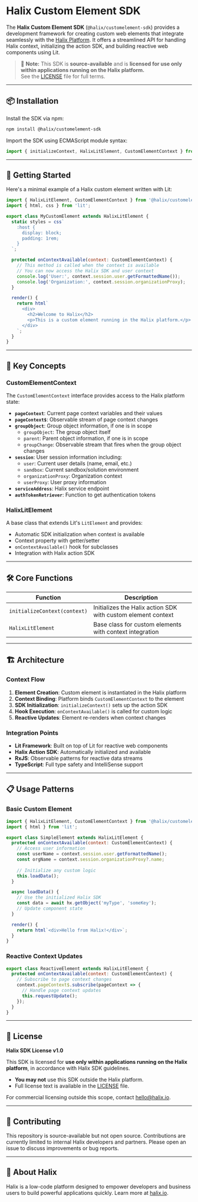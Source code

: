 # Halix Custom Element SDK

The **Halix Custom Element SDK** (`@halix/customelement-sdk`) provides a development framework for creating custom web elements that integrate seamlessly with the [Halix Platform](https://halix.io). It offers a streamlined API for handling Halix context, initializing the action SDK, and building reactive web components using Lit.

> 📌 **Note:** This SDK is **source-available** and is **licensed for use only within applications running on the Halix platform.**  
> See the [LICENSE](./LICENSE) file for full terms.

---
## 📦 Installation

Install the SDK via npm:

```bash
npm install @halix/customelement-sdk
```

Import the SDK using ECMAScript module syntax:

```js
import { initializeContext, HalixLitElement, CustomElementContext } from '@halix/customelement-sdk';
```

---
## 🚀 Getting Started

Here's a minimal example of a Halix custom element written with Lit:

```js
import { HalixLitElement, CustomElementContext } from '@halix/customelement-sdk';
import { html, css } from 'lit';

export class MyCustomElement extends HalixLitElement {
  static styles = css`
    :host {
      display: block;
      padding: 1rem;
    }
  `;

  protected onContextAvailable(context: CustomElementContext) {
    // This method is called when the context is available
    // You can now access the Halix SDK and user context
    console.log('User:', context.session.user.getFormattedName());
    console.log('Organization:', context.session.organizationProxy);
  }

  render() {
    return html`
      <div>
        <h2>Welcome to Halix</h2>
        <p>This is a custom element running in the Halix platform.</p>
      </div>
    `;
  }
}
```

---
## 📘 Key Concepts

### CustomElementContext

The `CustomElementContext` interface provides access to the Halix platform state:

- **`pageContext`**: Current page context variables and their values
- **`pageContext$`**: Observable stream of page context changes
- **`groupObject`**: Group object information, if one is in scope
  - `groupObject`: The group object itself
  - `parent`: Parent object information, if one is in scope
  - `groupChange`: Observable stream that fires when the group object changes
- **`session`**: User session information including:
  - `user`: Current user details (name, email, etc.)
  - `sandbox`: Current sandbox/solution environment
  - `organizationProxy`: Organization context
  - `userProxy`: User proxy information
- **`serviceAddress`**: Halix service endpoint
- **`authTokenRetriever`**: Function to get authentication tokens

### HalixLitElement

A base class that extends Lit's `LitElement` and provides:

- Automatic SDK initialization when context is available
- Context property with getter/setter
- `onContextAvailable()` hook for subclasses
- Integration with Halix action SDK

---
## 🛠️ Core Functions

| Function | Description |
|----------|-------------|
| `initializeContext(context)` | Initializes the Halix action SDK with custom element context |
| `HalixLitElement` | Base class for custom elements with context integration |

---
## 🏗️ Architecture

### Context Flow

1. **Element Creation**: Custom element is instantiated in the Halix platform
2. **Context Binding**: Platform binds `CustomElementContext` to the element
3. **SDK Initialization**: `initializeContext()` sets up the action SDK
4. **Hook Execution**: `onContextAvailable()` is called for custom logic
5. **Reactive Updates**: Element re-renders when context changes

### Integration Points

- **Lit Framework**: Built on top of Lit for reactive web components
- **Halix Action SDK**: Automatically initialized and available
- **RxJS**: Observable patterns for reactive data streams
- **TypeScript**: Full type safety and IntelliSense support

---
## 📋 Usage Patterns

### Basic Custom Element

```js
import { HalixLitElement, CustomElementContext } from '@halix/customelement-sdk';
import { html } from 'lit';

export class SimpleElement extends HalixLitElement {
  protected onContextAvailable(context: CustomElementContext) {
    // Access user information
    const userName = context.session.user.getFormattedName();
    const orgName = context.session.organizationProxy?.name;
    
    // Initialize any custom logic
    this.loadData();
  }

  async loadData() {
    // Use the initialized Halix SDK
    const data = await hx.getObject('myType', 'someKey');
    // Update component state
  }

  render() {
    return html`<div>Hello from Halix!</div>`;
  }
}
```

### Reactive Context Updates

```js
export class ReactiveElement extends HalixLitElement {
  protected onContextAvailable(context: CustomElementContext) {
    // Subscribe to page context changes
    context.pageContext$.subscribe(pageContext => {
      // Handle page context updates
      this.requestUpdate();
    });
  }
}
```

---
## 🔐 License

**Halix SDK License v1.0**

This SDK is licensed for **use only within applications running on the Halix platform**, in accordance with Halix SDK guidelines.

- **You may not** use this SDK outside the Halix platform.
- Full license text is available in the [LICENSE](./LICENSE) file.

For commercial licensing outside this scope, contact [hello@halix.io](mailto:hello@halix.io).

---
## 🧰 Contributing

This repository is source-available but not open source. Contributions are currently limited to internal Halix developers and partners. Please open an issue to discuss improvements or bug reports.

---
## 🧭 About Halix

Halix is a low-code platform designed to empower developers and business users to build powerful applications quickly. Learn more at [halix.io](https://halix.io).
